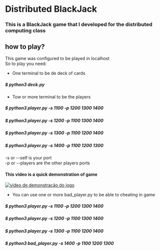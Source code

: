 # Distributed BlackJack
### This is a BlackJack game that I developed for the distributed computing class

## how to play?
 This game was configured to be played in localhost  
 So to play you need:  
* One terminal to be de deck of cards  
##### $ python3 deck.py  
 *  Tow or more terminal to be the players  
##### $ python3 player.py -s 1100 -p 1200 1300 1400  
##### $ python3 player.py -s 1200 -p 1100 1300 1400  
##### $ python3 player.py -s 1300 -p 1100 1200 1400  
##### $ python3 player.py -s 1400 -p 1100 1200 1300    
  -s or --self is your port  
-p or --players are the other players ports    
  
  #### This video is a quick demonstration of game
[![vídeo de demonstração do jogo](http://img.youtube.com/vi/1x4Q0_yfiO8/0.jpg)](https://www.youtube.com/watch?v=1x4Q0_yfiO8 "Black Jack distribuído - exemplo 1")

    
 * You can use one or more bad_player.py to be able to cheating in game  
##### $ python3 player.py -s 1100 -p 1200 1300 1400  
##### $ python3 player.py -s 1200 -p 1100 1300 1400  
##### $ python3 player.py -s 1300 -p 1100 1200 1400  
##### $ python3 bad_player.py -s 1400 -p 1100 1200 1300  
